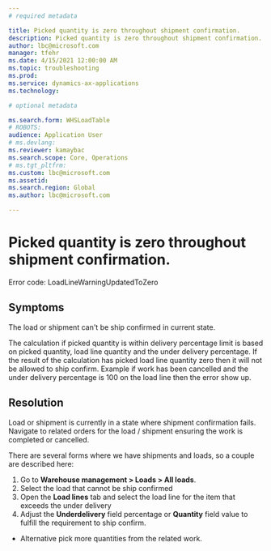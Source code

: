 ```yaml
---
# required metadata

title: Picked quantity is zero throughout shipment confirmation.
description: Picked quantity is zero throughout shipment confirmation.
author: lbc@microsoft.com
manager: tfehr
ms.date: 4/15/2021 12:00:00 AM
ms.topic: troubleshooting
ms.prod: 
ms.service: dynamics-ax-applications
ms.technology: 

# optional metadata

ms.search.form: WHSLoadTable
# ROBOTS: 
audience: Application User
# ms.devlang: 
ms.reviewer: kamaybac
ms.search.scope: Core, Operations
# ms.tgt_pltfrm: 
ms.custom: lbc@microsoft.com
ms.assetid: 
ms.search.region: Global
ms.author: lbc@microsoft.com

---
```


# Picked quantity is zero throughout shipment confirmation.

Error code: LoadLineWarningUpdatedToZero



## Symptoms
The load or shipment can't be ship confirmed in current state.

The calculation if picked quantity is within delivery percentage limit is based on picked quantity, load line quantity and the under delivery percentage.  If the result of the calculation has picked load line quantity zero then it will not be allowed to ship confirm. Example if work has been cancelled and the under delivery percentage is 100 on the load line then the error show up.




## Resolution
Load or shipment is currently in a state where shipment confirmation fails. Navigate to related orders for the load / shipment ensuring the work is completed or cancelled.

There are several forms where we have shipments and loads, so a couple are described here:

1. Go to **Warehouse management \> Loads \> All loads**.
1. Select the load that cannot be ship confirmed
1. Open the **Load lines** tab and select the load line for the item that exceeds the under delivery
1. Adjust the **Underdelivery** field percentage or **Quantity** field value to fulfill the requirement to ship confirm.

- Alternative pick more quantities from the related work.



